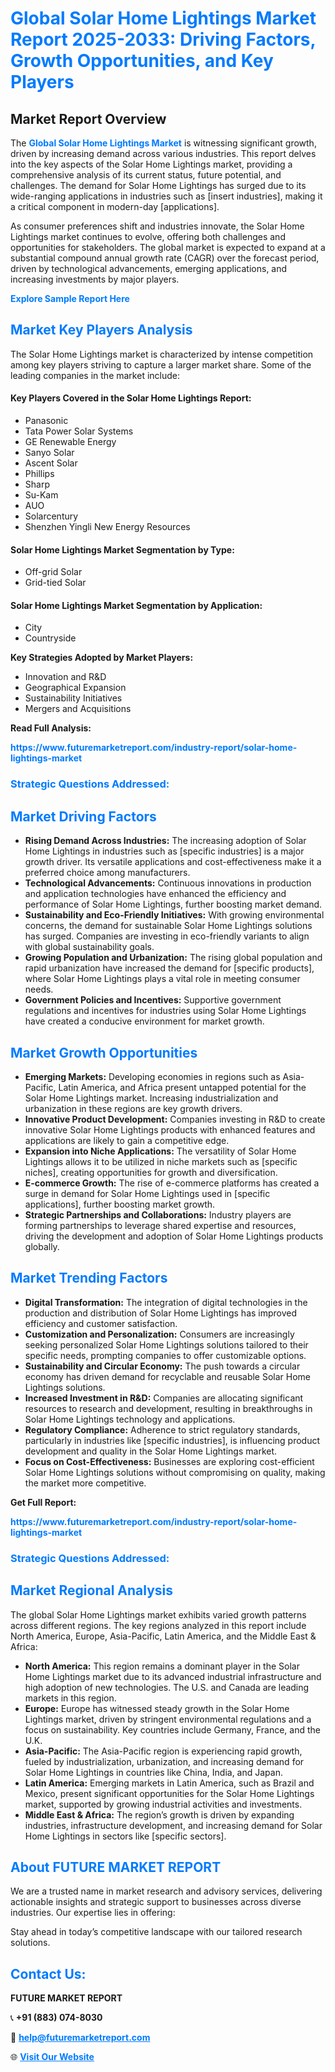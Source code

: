 <h1 style="color: #007BFF;">Global Solar Home Lightings Market Report 2025-2033: Driving Factors, Growth Opportunities, and Key Players</h1>

<section id="overview">
<h2>Market Report Overview</h2>
<p>The <a href="https://www.futuremarketreport.com/industry-report/solar-home-lightings-market" style="color: #007BFF; text-decoration: none;"><strong>Global Solar Home Lightings Market</strong></a> is witnessing significant growth, driven by increasing demand across various industries. This report delves into the key aspects of the Solar Home Lightings market, providing a comprehensive analysis of its current status, future potential, and challenges. The demand for Solar Home Lightings has surged due to its wide-ranging applications in industries such as [insert industries], making it a critical component in modern-day [applications].</p>
<p>As consumer preferences shift and industries innovate, the Solar Home Lightings market continues to evolve, offering both challenges and opportunities for stakeholders. The global market is expected to expand at a substantial compound annual growth rate (CAGR) over the forecast period, driven by technological advancements, emerging applications, and increasing investments by major players.</p>
</section>

<section id="overview">
<p><a href="https://www.futuremarketreport.com/request-sample/reportId=93248" style="color: #007BFF; text-decoration: none;"><strong>Explore Sample Report Here</strong></a></p>
</section>

<section id="key-players">
<h2 style="color: #007BFF;">Market Key Players Analysis</h2>
<p>The Solar Home Lightings market is characterized by intense competition among key players striving to capture a larger market share. Some of the leading companies in the market include:</p>
<h4>Key Players Covered in the Solar Home Lightings Report:</h4>
<ul><li>Panasonic</li><li>Tata Power Solar Systems</li><li>GE Renewable Energy</li><li>Sanyo Solar</li><li>Ascent Solar</li><li>Phillips</li><li>Sharp</li><li>Su-Kam</li><li>AUO</li><li>Solarcentury</li><li>Shenzhen Yingli New Energy Resources</li></ul>
<h4>Solar Home Lightings Market Segmentation by Type:</h4>
<ul><li>Off-grid Solar</li><li>Grid-tied Solar</li></ul>

<h4>Solar Home Lightings Market Segmentation by Application:</h4>
<ul><li>City</li><li>Countryside</li></ul>
<p><strong>Key Strategies Adopted by Market Players:</strong></p>
<ul>
<li>Innovation and R&D</li>
<li>Geographical Expansion</li>
<li>Sustainability Initiatives</li>
<li>Mergers and Acquisitions</li>
</ul>
</section>

<section>
<p><strong>Read Full Analysis: </strong></p><a href="https://www.futuremarketreport.com/industry-report/solar-home-lightings-market" style="color: #007BFF; text-decoration: none;"><strong>https://www.futuremarketreport.com/industry-report/solar-home-lightings-market</strong></a>
<h3 style="color: #007BFF;">Strategic Questions Addressed:</h3>
</section>

<section id="driving-factors">
<h2 style="color: #007BFF;">Market Driving Factors</h2>
<ul>
<li><strong>Rising Demand Across Industries:</strong> The increasing adoption of Solar Home Lightings in industries such as [specific industries] is a major growth driver. Its versatile applications and cost-effectiveness make it a preferred choice among manufacturers.</li>
<li><strong>Technological Advancements:</strong> Continuous innovations in production and application technologies have enhanced the efficiency and performance of Solar Home Lightings, further boosting market demand.</li>
<li><strong>Sustainability and Eco-Friendly Initiatives:</strong> With growing environmental concerns, the demand for sustainable Solar Home Lightings solutions has surged. Companies are investing in eco-friendly variants to align with global sustainability goals.</li>
<li><strong>Growing Population and Urbanization:</strong> The rising global population and rapid urbanization have increased the demand for [specific products], where Solar Home Lightings plays a vital role in meeting consumer needs.</li>
<li><strong>Government Policies and Incentives:</strong> Supportive government regulations and incentives for industries using Solar Home Lightings have created a conducive environment for market growth.</li>
</ul>
</section>

<section id="growth-opportunities">
<h2 style="color: #007BFF;">Market Growth Opportunities</h2>
<ul>
<li><strong>Emerging Markets:</strong> Developing economies in regions such as Asia-Pacific, Latin America, and Africa present untapped potential for the Solar Home Lightings market. Increasing industrialization and urbanization in these regions are key growth drivers.</li>
<li><strong>Innovative Product Development:</strong> Companies investing in R&D to create innovative Solar Home Lightings products with enhanced features and applications are likely to gain a competitive edge.</li>
<li><strong>Expansion into Niche Applications:</strong> The versatility of Solar Home Lightings allows it to be utilized in niche markets such as [specific niches], creating opportunities for growth and diversification.</li>
<li><strong>E-commerce Growth:</strong> The rise of e-commerce platforms has created a surge in demand for Solar Home Lightings used in [specific applications], further boosting market growth.</li>
<li><strong>Strategic Partnerships and Collaborations:</strong> Industry players are forming partnerships to leverage shared expertise and resources, driving the development and adoption of Solar Home Lightings products globally.</li>
</ul>
</section>

<section id="trending-factors">
<h2 style="color: #007BFF;">Market Trending Factors</h2>
<ul>
<li><strong>Digital Transformation:</strong> The integration of digital technologies in the production and distribution of Solar Home Lightings has improved efficiency and customer satisfaction.</li>
<li><strong>Customization and Personalization:</strong> Consumers are increasingly seeking personalized Solar Home Lightings solutions tailored to their specific needs, prompting companies to offer customizable options.</li>
<li><strong>Sustainability and Circular Economy:</strong> The push towards a circular economy has driven demand for recyclable and reusable Solar Home Lightings solutions.</li>
<li><strong>Increased Investment in R&D:</strong> Companies are allocating significant resources to research and development, resulting in breakthroughs in Solar Home Lightings technology and applications.</li>
<li><strong>Regulatory Compliance:</strong> Adherence to strict regulatory standards, particularly in industries like [specific industries], is influencing product development and quality in the Solar Home Lightings market.</li>
<li><strong>Focus on Cost-Effectiveness:</strong> Businesses are exploring cost-efficient Solar Home Lightings solutions without compromising on quality, making the market more competitive.</li>
</ul>
</section>

<section>
<p><strong>Get Full Report: </strong></p><a href="https://www.futuremarketreport.com/industry-report/solar-home-lightings-market" style="color: #007BFF; text-decoration: none;"><strong>https://www.futuremarketreport.com/industry-report/solar-home-lightings-market</strong></a>
<h3 style="color: #007BFF;">Strategic Questions Addressed:</h3>
</section>


<section id="regional-analysis">
<h2 style="color: #007BFF;">Market Regional Analysis</h2>
<p>The global Solar Home Lightings market exhibits varied growth patterns across different regions. The key regions analyzed in this report include North America, Europe, Asia-Pacific, Latin America, and the Middle East & Africa:</p>
<ul>
<li><strong>North America:</strong> This region remains a dominant player in the Solar Home Lightings market due to its advanced industrial infrastructure and high adoption of new technologies. The U.S. and Canada are leading markets in this region.</li>
<li><strong>Europe:</strong> Europe has witnessed steady growth in the Solar Home Lightings market, driven by stringent environmental regulations and a focus on sustainability. Key countries include Germany, France, and the U.K.</li>
<li><strong>Asia-Pacific:</strong> The Asia-Pacific region is experiencing rapid growth, fueled by industrialization, urbanization, and increasing demand for Solar Home Lightings in countries like China, India, and Japan.</li>
<li><strong>Latin America:</strong> Emerging markets in Latin America, such as Brazil and Mexico, present significant opportunities for the Solar Home Lightings market, supported by growing industrial activities and investments.</li>
<li><strong>Middle East & Africa:</strong> The region’s growth is driven by expanding industries, infrastructure development, and increasing demand for Solar Home Lightings in sectors like [specific sectors].</li>
</ul>
</section>

<footer>
<h2 style="color: #007BFF;">About FUTURE MARKET REPORT</h2>
<p>We are a trusted name in market research and advisory services, delivering actionable insights and strategic support to businesses across diverse industries. Our expertise lies in offering:</p>

<p>Stay ahead in today’s competitive landscape with our tailored research solutions.</p>

<h2 style="color: #007BFF;">Contact Us:</h2>
<p><strong>FUTURE MARKET REPORT</strong></p>
<p>📞 <strong>+91 (883) 074-8030</strong></p>
<p>📧 <strong><a href="mailto:help@futuremarketreport.com" style="color: #007BFF;">help@futuremarketreport.com</a></strong></p>
<p>🌐 <strong><a href="https://www.futuremarketreport.com/" style="color: #007BFF;">Visit Our Website</a></strong></p>
</footer>